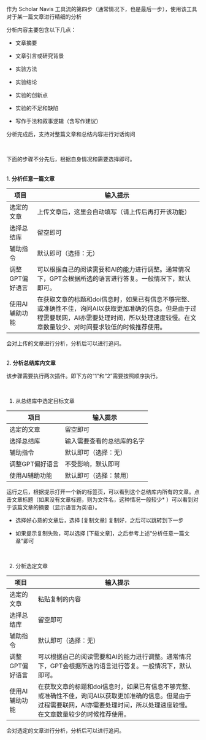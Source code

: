 作为 Scholar Navis 工具流的第四步（通常情况下，也是最后一步），使用该工具对于某一篇文章进行精细的分析

分析内容主要包含以下几点：

- 文章摘要

- 文章引言或研究背景

- 实验方法

- 实验结论

- 实验的创新点

- 实验的不足和缺陷

- 写作手法和叙事逻辑（含写作建议）

分析完成后，支持对整篇文章和总结内容进行对话询问

<br>

下面的步骤不分先后，根据自身情况和需要选择即可。

<br>1. **分析任意一篇文章**

| 项目        | 输入提示                                                                                                   |
| --------- | ------------------------------------------------------------------------------------------------------ |
| 选定的文章     | 上传文章后，这里会自动填写（请上传后再打开该功能）                                                                              |
| 选择总结库     | 留空即可                                                                                                   |
| 辅助指令      | 默认即可（选择：无）                                                                                             |
| 调整GPT偏好语言 | 可以根据自己的阅读需要和AI的能力进行调整。通常情况下，GPT会根据所选的语言进行答复。一般情况下，默认即可。                                                |
| 使用AI辅助功能  | 在获取文章的标题和doi信息时，如果已有信息不够完整、或准确性不佳，询问AI以获取更加准确的信息。但是由于过程需要联网，AI亦需要处理时间，所以处理速度较慢。在文章数量较少、对时间要求较低的时候推荐使用。 |

会对上传的文章进行分析，分析后可以进行追问。

<br>2. **分析总结库内文章**

该步骤需要执行两次插件。即下方的“1”和“2”需要按照顺序执行。

<br>

1. 从总结库中选定目标文章

| 项目        | 输入提示          |
| --------- | ------------- |
| 选定的文章     | 留空即可          |
| 选择总结库     | 输入需要查看的总结库的名字 |
| 辅助指令      | 默认即可（选择：无）    |
| 调整GPT偏好语言 | 不受影响，默认即可     |
| 使用AI辅助功能  | 默认即可（选择：禁用）   |

 运行之后，根据提示打开一个新的标签页，可以看到这个总结库内所有的文章。点击文章标题（如果没有文章标题，则为文件名，这种情况一般较少* ）可以看到对于该篇文章的摘要（显示语言为英语）。

- 选择好心意的文章后，选择 [复制文章] 复制好，之后可以跳转到下一步

- 如果提示复制失败，可以选择 [下载文章]，之后参考上述“分析任意一篇文章”即可

<br>

2. 分析选定文章

| 项目        | 输入提示                                                                                           |
| --------- | ---------------------------------------------------------------------------------------------- |
| 选定的文章     | 粘贴复制的内容                                                                                        |
| 选择总结库     | 留空即可                                                                                           |
| 辅助指令      | 默认即可（选择：无）                                                                                     |
| 调整GPT偏好语言 | 可以根据自己的阅读需要和AI的能力进行调整。通常情况下，GPT会根据所选的语言进行答复。一般情况下，默认即可。                                        |
| 使用AI辅助功能  | 在获取文章的标题和doi信息时，如果已有信息不够完整、或准确性不佳，询问AI以获取更加准确的信息。但是由于过程需要联网，AI亦需要处理时间，所以处理速度较慢。在文章数量较少的时候推荐使用。 |

会对选定的文章进行分析，分析后可以进行追问。
